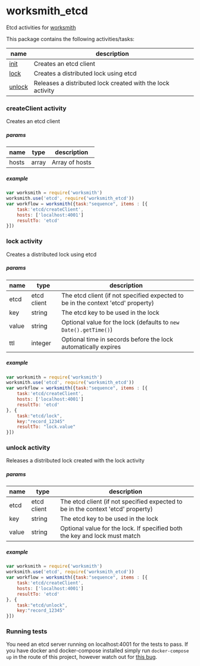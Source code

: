 # worksmith_etcd

Etcd activities for [worksmith](http://npmjs.com/package/worksmith)

This package contains the following activities/tasks:

name | description
--- | ---
[init](#createClient-activity) | Creates an etcd client
[lock](#lock-activity) | Creates a distributed lock using etcd
[unlock](#unlock-activity) | Releases a distributed lock created with the lock activity

### createClient activity
Creates an etcd client
##### params
name | type | description
--- | --- | ---
hosts | array | Array of hosts

##### example

```javascript
var worksmith = require('worksmith')
worksmith.use('etcd', require('worksmith_etcd'))
var workflow = worksmith({task:"sequence", items : [{
    task:'etcd/createClient',
    hosts: ['localhost:4001']
    resultTo: 'etcd'
}])
```

### lock activity
Creates a distributed lock using etcd
##### params
name | type | description
--- | --- | ---
etcd | etcd client | The etcd client (if not specified expected to be in the context 'etcd' property)
key | string | The etcd key to be used in the lock
value | string | Optional value for the lock (defaults to ```new Date().getTime()```)
ttl | integer | Optional time in secords before the lock automatically expires

##### example

```javascript
var worksmith = require('worksmith')
worksmith.use('etcd', require('worksmith_etcd'))
var workflow = worksmith({task:"sequence", items : [{
    task:'etcd/createClient',
    hosts: ['localhost:4001']
    resultTo: 'etcd'
}, {
    task:"etcd/lock",
    key:"record_12345"
    resultTo: "lock.value"
}])
```

### unlock activity
Releases a distributed lock created with the lock activity

##### params
name | type | description
--- | --- | ---
etcd | etcd client | The etcd client (if not specified expected to be in the context 'etcd' property)
key | string | The etcd key to be used in the lock
value | string | Optional value for the lock. If specified both the key and lock must match

##### example

```javascript
var worksmith = require('worksmith')
worksmith.use('etcd', require('worksmith_etcd'))
var workflow = worksmith({task:"sequence", items : [{
    task:'etcd/createClient',
    hosts: ['localhost:4001']
    resultTo: 'etcd'
}, {
    task:"etcd/unlock",
    key:"record_12345"
}])
```

### Running tests
You need an etcd server running on localhost:4001 for the tests to pass. If you have docker and docker-compose installed simply run ```docker-compose up``` in the route of this project, however watch out for [this bug](https://github.com/docker/compose/issues/919).

